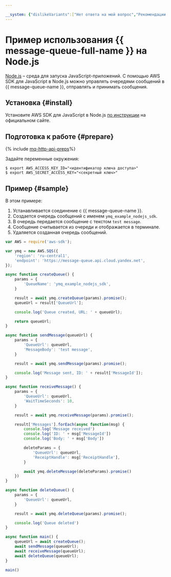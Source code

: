 ```yaml
---

__system: {"dislikeVariants":["Нет ответа на мой вопрос","Рекомендации не помогли","Содержание не соответствует заголовку","Другое"]}
---
```

# Пример использования {{ message-queue-full-name }} на Node.js

[Node.js](https://nodejs.org/en/) – среда для запуска JavaScript-приложений. С помощью AWS SDK для JavaScript в Node.js можно управлять очередями сообщений в {{ message-queue-name }}, отправлять и принимать сообщения.

## Установка {#install}

Установите AWS SDK для JavaScript в Node.js [по инструкции](https://aws.amazon.com/ru/sdk-for-node-js/) на официальном сайте.

## Подготовка к работе {#prepare}

{% include [mq-http-api-preps](../_includes_service/mq-http-api-preps-sdk.md)%}

Задайте переменные окружения:

```
$ export AWS_ACCESS_KEY_ID="<идентификатор ключа доступа>"
$ export AWS_SECRET_ACCESS_KEY="<секретный ключ>"
```

## Пример {#sample}

В этом примере:

1. Устанавливается соединение с {{ message-queue-name }}. 
1. Создается очередь сообщений с именем `ymq_example_nodejs_sdk`.
1. В очередь передается сообщение с текстом `test message`.
1. Сообщение считывается из очереди и отображается в терминале.
1. Удаляется созданная очередь сообщений.

```javascript
var AWS = require('aws-sdk');

var ymq = new AWS.SQS({
    'region': 'ru-central1',
    'endpoint': 'https://message-queue.api.cloud.yandex.net',
});

async function createQueue() {
    params = {
        'QueueName': 'ymq_example_nodejs_sdk',
    }

    result = await ymq.createQueue(params).promise();
    queueUrl = result['QueueUrl'];

    console.log('Queue created, URL: ' + queueUrl);

    return queueUrl;
}

async function sendMessage(queueUrl) {
    params = {
        'QueueUrl': queueUrl,
        'MessageBody': 'test message',
    }

    result = await ymq.sendMessage(params).promise();

    console.log('Message sent, ID: ' + result['MessageId']);
}

async function receiveMessage() {
    params = {
        'QueueUrl': queueUrl,
        'WaitTimeSeconds': 10,
    }

    result = await ymq.receiveMessage(params).promise();

    result['Messages'].forEach(async function(msg) {
        console.log('Message received')
        console.log('ID: ' + msg['MessageId'])
        console.log('Body: ' + msg['Body'])

        deleteParams = {
            'QueueUrl': queueUrl,
            'ReceiptHandle': msg['ReceiptHandle'],
        }

        await ymq.deleteMessage(deleteParams).promise()
    })
}

async function deleteQueue() {
    params = {
        'QueueUrl': queueUrl,
    }

    result = await ymq.deleteQueue(params).promise();

    console.log('Queue deleted')
}

async function main() {
    queueUrl = await createQueue();
    await sendMessage(queueUrl);
    await receiveMessage(queueUrl);
    await deleteQueue(queueUrl);
}

main()
```
